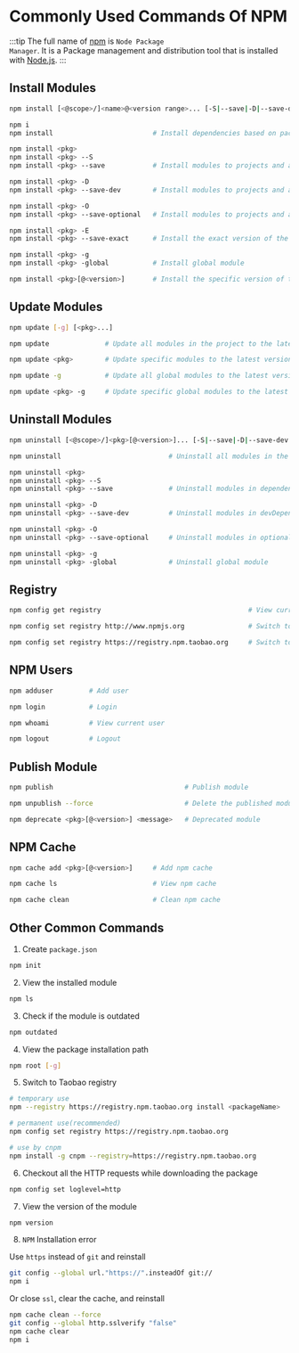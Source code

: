 # Commonly Used Commands Of NPM

:::tip
The full name of [npm](https://docs.npmjs.com/about-npm/) is <code>Node Package Manager</code>. It is a Package management and distribution tool that is installed with [Node.js](https://nodejs.org/en/).
:::

## Install Modules

```bash
npm install [<@scope>/]<name>@<version range>... [-S|--save|-D|--save-dev|-O|--save-optional] [-E|--save-exact] [--dry-run]

npm i               
npm install                         # Install dependencies based on package.json in the project

npm install <pkg> 
npm install <pkg> --S 
npm install <pkg> --save            # Install modules to projects and add them to pack.json dependencies, which install the latest version by default

npm install <pkg> -D
npm install <pkg> --save-dev        # Install modules to projects and add them to devDependencies of package.json

npm install <pkg> -O
npm install <pkg> --save-optional   # Install modules to projects and add them to optionalDependencies of package.json

npm install <pkg> -E 
npm install <pkg> --save-exact      # Install the exact version of the module, no ^ appears

npm install <pkg> -g
npm install <pkg> -global           # Install global module

npm install <pkg>[@<version>]       # Install the specific version of the module
```

## Update Modules

```bash
npm update [-g] [<pkg>...]

npm update              # Update all modules in the project to the latest version

npm update <pkg>        # Update specific modules to the latest version

npm update -g           # Update all global modules to the latest version

npm update <pkg> -g     # Update specific global modules to the latest version
```

## Uninstall Modules

```bash
npm uninstall [<@scope>/]<pkg>[@<version>]... [-S|--save|-D|--save-dev|-O|--save-optional]

npm uninstall                           # Uninstall all modules in the project

npm uninstall <pkg> 
npm uninstall <pkg> --S 
npm uninstall <pkg> --save              # Uninstall modules in dependencies from project

npm uninstall <pkg> -D
npm uninstall <pkg> --save-dev          # Uninstall modules in devDependencies from project

npm uninstall <pkg> -O
npm uninstall <pkg> --save-optional     # Uninstall modules in optionalDependencies from project

npm uninstall <pkg> -g
npm uninstall <pkg> -global             # Uninstall global module
```

## Registry

```bash
npm config get registry                                     # View current registry

npm config set registry http://www.npmjs.org                # Switch to official registry

npm config set registry https://registry.npm.taobao.org     # Switch to Taobao registry
```

## NPM Users

```bash
npm adduser         # Add user

npm login           # Login

npm whoami          # View current user

npm logout          # Logout
```

## Publish Module

```bash
npm publish                                 # Publish module

npm unpublish --force                       # Delete the published module, effective in 2 minutes

npm deprecate <pkg>[@<version>] <message>   # Deprecated module
```

## NPM Cache

```bash
npm cache add <pkg>[@<version>]     # Add npm cache

npm cache ls                        # View npm cache

npm cache clean                     # Clean npm cache
```

## Other Common Commands

1. Create <code>package.json</code>

```bash
npm init
```

2. View the installed module

```bash
npm ls
```

3. Check if the module is outdated

```bash
npm outdated
```

4. View the package installation path

```bash
npm root [-g]
```

5. Switch to Taobao registry

```bash
# temporary use
npm --registry https://registry.npm.taobao.org install <packageName>

# permanent use(recommended)
npm config set registry https://registry.npm.taobao.org

# use by cnpm
npm install -g cnpm --registry=https://registry.npm.taobao.org
```

6. Checkout all the HTTP requests while downloading the package

```bash
npm config set loglevel=http
```

7. View the version of the module

```bash
npm version
```

8. <code>NPM</code> Installation error

Use <code>https</code> instead of <code>git</code> and reinstall

```bash
git config --global url."https://".insteadOf git://
npm i
```

Or close <code>ssl</code>, clear the cache, and reinstall
    
```bash
npm cache clean --force
git config --global http.sslverify "false" 
npm cache clear
npm i
```